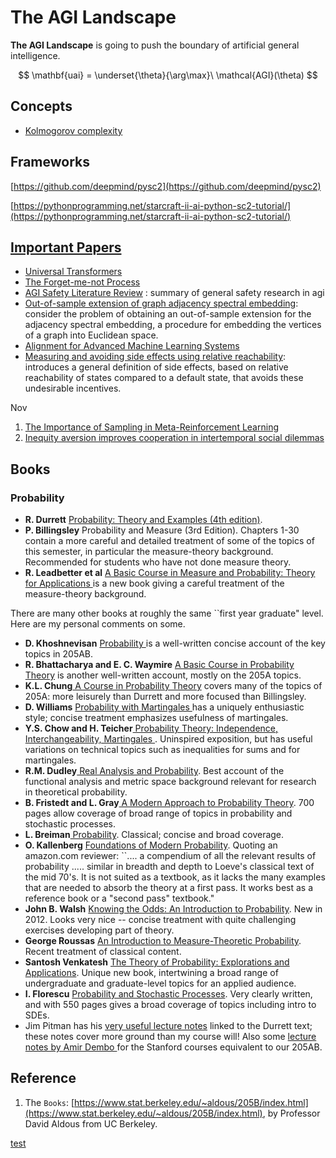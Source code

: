 # The AGI Landscape

**The AGI Landscape** is going to push the boundary of artificial general intelligence.

$$
\mathbf{uai} = \underset{\theta}{\arg\max}\ \mathcal{AGI}(\theta)
$$

## Concepts

* [Kolmogorov complexity](./)

## Frameworks

[https://github.com/deepmind/pysc2](https://github.com/deepmind/pysc2)

[https://pythonprogramming.net/starcraft-ii-ai-python-sc2-tutorial/](https://pythonprogramming.net/starcraft-ii-ai-python-sc2-tutorial/)

## [Important Papers](papers-1.md)

* [Universal Transformers ](universal-transformers.md)
* [The Forget-me-not Process](forget-me-not-process.md) 
* [AGI Safety Literature Review](https://arxiv.org/pdf/1805.01109.pdf) : summary of general safety research in agi
* [Out-of-sample extension of graph adjacency spectral embedding](https://www.stat.berkeley.edu/~mmahoney/pubs/levin18a.pdf): consider the problem of obtaining an out-of-sample extension for the adjacency spectral embedding, a procedure for embedding the vertices of a graph into Euclidean space.
* [Alignment for Advanced Machine Learning Systems](https://intelligence.org/files/AlignmentMachineLearning.pdf)
* [Measuring and avoiding side effects using relative reachability](https://arxiv.org/pdf/1806.01186.pdf): introduces a general definition of side effects, based on relative reachability of states compared to a default state, that avoids these undesirable incentives. 

Nov

1. [The Importance of Sampling in Meta-Reinforcement Learning](http://papers.nips.cc/paper/8140-the-importance-of-sampling-inmeta-reinforcement-learning.pdf)
2. [Inequity aversion improves cooperation in intertemporal social dilemmas](http://papers.nips.cc/paper/7593-inequity-aversion-improves-cooperation-in-intertemporal-social-dilemmas.pdf)

## Books

### Probability

* **R. Durrett** [Probability: Theory and Examples \(4th edition\)](http://www.amazon.com/Probability-Cambridge-Statistical-Probabilistic-Mathematics/dp/0521765390).
* **P. Billingsley** Probability and Measure \(3rd Edition\). Chapters 1-30 contain a more careful and detailed treatment of some of the topics of this semester, in particular the measure-theory background. Recommended for students who have not done measure theory.
* **R. Leadbetter et al** [A Basic Course in Measure and Probability: Theory for Applications ](http://www.amazon.com/gp/product/1107652529/)is a new book giving a careful treatment of the measure-theory background.

There are many other books at roughly the same \`\`first year graduate" level. Here are my personal comments on some.

* **D. Khoshnevisan** [Probability ](http://www.amazon.com/gp/product/1107652529/)is a well-written concise account of the key topics in 205AB.
* **R. Bhattacharya and E. C. Waymire** [A Basic Course in Probability Theory](https://www.amazon.com/Basic-Course-Probability-Theory-Universitext/dp/3319479725) is another well-written account, mostly on the 205A topics.
* **K.L. Chung**[ A Course in Probability Theory](http://www.amazon.com/gp/product/1107652529/) covers many of the topics of 205A: more leisurely than Durrett and more focused than Billingsley.
* **D. Williams** [Probability with Martingales ](http://www.amazon.com/Probability-Martingales-Cambridge-Mathematical-Textbooks/dp/0521406056/)has a uniquely enthusiastic style; concise treatment emphasizes usefulness of martingales.
* **Y.S. Chow and H. Teicher**[ Probability Theory: Independence, Interchangeability, Martingales ](http://www.amazon.com/Probability-Theory-Independence-Interchangeability-Martingales/dp/0387406077/). Uninspired exposition, but has useful variations on technical topics such as inequalities for sums and for martingales.
* **R.M. Dudley**[ Real Analysis and Probability](http://www.amazon.com/Analysis-Probability-Cambridge-Advanced-Mathematics/dp/0521007542). Best account of the functional analysis and metric space background relevant for research in theoretical probability.
* **B. Fristedt and L. Gray**[ A Modern Approach to Probability Theory](http://www.amazon.com/Modern-Approach-Probability-Theory-Applications/dp/0817638075/). 700 pages allow coverage of broad range of topics in probability and stochastic processes.
* **L. Breiman**[ Probability](http://www.amazon.com/Probability-Classics-Applied-Mathematics-Breiman/dp/0898712963/). Classical; concise and broad coverage.
* **O. Kallenberg** [Foundations of Modern Probability](http://www.amazon.com/Foundations-Modern-Probability-Its-Applications/dp/0387953132). Quoting an amazon.com reviewer: \`\`.... a compendium of all the relevant results of probability ..... similar in breadth and depth to Loeve's classical text of the mid 70's. It is not suited as a textbook, as it lacks the many examples that are needed to absorb the theory at a first pass. It works best as a reference book or a "second pass" textbook."
* **John B. Walsh** [Knowing the Odds: An Introduction to Probability](http://www.amazon.com/Knowing-Odds-Introduction-Probability-Mathematics/dp/0821885324). New in 2012. Looks very nice -- concise treatment with quite challenging exercises developing part of theory.
* **George Roussas** [An Introduction to Measure-Theoretic Probability](http://www.amazon.com/Introduction-Measure-Theoretic-Probability-Second/dp/0128000422/ref=asap_B00JALV1Z8_1_1?s=books&ie=UTF8&qid=1412368880&sr=1-1). Recent treatment of classical content.
* **Santosh Venkatesh** [The Theory of Probability: Explorations and Applications](http://www.amazon.com/Theory-Probability-Explorations-Applications/dp/1107024471). Unique new book, intertwining a broad range of undergraduate and graduate-level topics for an applied audience.
* **I. Florescu** [Probability and Stochastic Processes](http://www.amazon.com/Probability-Stochastic-Processes-Ionut-Florescu/dp/0470624558/ref=sr_1_2?s=books&ie=UTF8&qid=1427746625&sr=1-2&keywords=florescu). Very clearly written, and with 550 pages gives a broad coverage of topics including intro to SDEs.
* Jim Pitman has his [very useful lecture notes](http://bibserver.berkeley.edu/205/WorkInProgress/DurrettTOC.html) linked to the Durrett text; these notes cover more ground than my course will! Also some [lecture notes by Amir Dembo ](http://www-stat.stanford.edu/~amir/stat-310b/lnotes.pdf)for the Stanford courses equivalent to our 205AB.

## Reference

1. The `Books`: [https://www.stat.berkeley.edu/~aldous/205B/index.html](https://www.stat.berkeley.edu/~aldous/205B/index.html), by Professor David Aldous from UC Berkeley.

[test](papers/papers.md)

